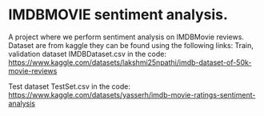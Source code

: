 # IMDBMOVIE sentiment analysis.
A project where we perform sentiment analysis on IMDBMovie reviews.
Dataset are from kaggle they can be found using the following links:
Train, validation dataset IMDBDataset.csv in the code: https://www.kaggle.com/datasets/lakshmi25npathi/imdb-dataset-of-50k-movie-reviews

Test dataset TestSet.csv in the code: https://www.kaggle.com/datasets/yasserh/imdb-movie-ratings-sentiment-analysis
